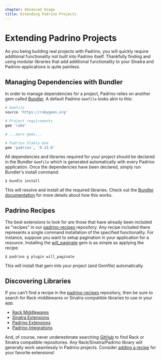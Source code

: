 ```yaml
---
chapter: Advanced Usage
title: Extending Padrino Projects
---
```


# Extending Padrino Projects

As you being building real projects with Padrino, you will quickly require
additional functionality not built into Padrino itself. Thankfully finding and
using modular libraries that add additional functionality to your Sinatra and
Padrino applications is quite painless.

## Managing Dependencies with Bundler

In order to manage dependencies for a project, Padrino relies on another gem
called [Bundler](http://bundler.io/ "Bundler"). A default Padrino `Gemfile`
looks akin to this:

```ruby
# Gemfile
source 'https://rubygems.org'

# Project requirements
gem 'rake'

# ...more gems...

# Padrino Stable Gem
gem 'padrino', '0.13.0'
```

All dependencies and libraries required for your project should be declared in
the Bundler `Gemfile` which is generated automatically with every Padrino
application. Once the dependencies have been declared, simply run Bundler's
install command:

```shell
$ bundle install
```

This will resolve and install all the required libraries. Check out the
[Bundler documentation](http://bundler.io/v1.11/man/bundle.1.html "Bundler
documentation") for more details about how this works.

## Padrino Recipes

The best extensions to look for are those that have already been included as
"recipes" in our [padrino-recipes](https://github.com/padrino/padrino-recipes
"padrino-recipes") repository. Any recipe included there represents a single
command installation of the specified functionality. For instance, suppose you
want to setup pagination in your application for a resource. Installing the
[will_paginate](https://github.com/mislav/will_paginate "will paginate") gem is
as simple as applying the recipe:

```shell
$ padrino g plugin will_paginate
```

This will install that gem into your project (and Gemfile) automatically.

## Discovering Libraries

If you can't find a recipe in the
[padrino-recipes](http://github.com/padrino/padrino-recipes "padrino-recipes")
repository, then be sure to search for Rack middlewares or Sinatra compatible
libraries to use in your app.

- [Rack Middlewares](https://github.com/rack/rack/wiki/List-of-Middleware "Rack
  Middlewares")
- [Sinatra Extensions](http://www.sinatrarb.com/extensions-wild.html "Sinatra
  Extensions")
- [Padrino Extensions](https://github.com/padrino/padrino-framework/wiki/Extensions
  "Padrino Extensions")
- [Padrino Integrations](https://github.com/padrino/padrino-framework/wiki/Integrations
  "Padrino Integrations")

And, of course, never underestimate searching [GitHub](https://github.com
"GitHub") to find Rack or Sinatra compatible repositories. Any
Rack/Sinatra/Padrino library will generally work seamlessly in Padrino projects.
Consider [adding a recipe](http://github.com/padrino/padrino-recipes "adding a
recipe") for your favorite extensions!
